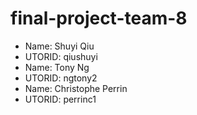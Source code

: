  <h1> final-project-team-8 </h1>

 - Name: Shuyi Qiu
 - UTORID: qiushuyi
 - Name: Tony Ng
 - UTORID: ngtony2
 - Name: Christophe Perrin
 - UTORID: perrinc1
